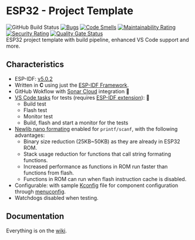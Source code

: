 # ESP32 - Project Template

![GitHub Build Status](https://github.com/gfurtadoalmeida/esp32-project-template/actions/workflows/build.yml/badge.svg) [![Bugs](https://sonarcloud.io/api/project_badges/measure?project=esp32_project_template&metric=bugs)](https://sonarcloud.io/summary/new_code?id=esp32_project_template) [![Code Smells](https://sonarcloud.io/api/project_badges/measure?project=esp32_project_template&metric=code_smells)](https://sonarcloud.io/summary/new_code?id=esp32_project_template) [![Maintainability Rating](https://sonarcloud.io/api/project_badges/measure?project=esp32_project_template&metric=sqale_rating)](https://sonarcloud.io/summary/new_code?id=esp32_project_template) [![Security Rating](https://sonarcloud.io/api/project_badges/measure?project=esp32_project_template&metric=security_rating)](https://sonarcloud.io/summary/new_code?id=esp32_project_template) [![Quality Gate Status](https://sonarcloud.io/api/project_badges/measure?project=esp32_project_template&metric=alert_status)](https://sonarcloud.io/summary/new_code?id=esp32_project_template)  
ESP32 project template with build pipeline, enhanced VS Code support and more.  

## Characteristics

* ESP-IDF: [v5.0.2](https://docs.espressif.com/projects/esp-idf/en/v5.0.2/esp32/index.html)
* Written in **C** using just the [ESP-IDF Framework](https://github.com/espressif/esp-idf).
* GitHub Wokflow with [Sonar Cloud](https://sonarcloud.io/) integration 🚀
* [VS Code tasks](https://code.visualstudio.com/docs/editor/tasks) for tests (requires [ESP-IDF extension](https://marketplace.visualstudio.com/items?itemName=espressif.esp-idf-extension)): 🧪
  * Build test
  * Flash test
  * Monitor test
  * Build, flash and start a monitor for the tests
* [Newlib nano formating](https://docs.espressif.com/projects/esp-idf/en/latest/esp32/api-guides/performance/size.html?#newlib-nano-formatting) enabled for `printf/scanf`, with the following advantages:
  * Binary size reduction (25KB~50KB) as they are already in ESP32 ROM.
  * Stack usage reduction for functions that call string formating functions.
  * Increased performance as functions in ROM run faster than functions from flash. 
  * Functions in ROM can run when flash instruction cache is disabled.
* Configurable: with sample [Kconfig](/components/component_name/Kconfig) file for component configuration through [menuconfig](https://docs.espressif.com/projects/esp-idf/en/latest/esp32/api-reference/kconfig.html).
* Watchdogs disabled when testing.

## Documentation

Everything is on the [wiki](https://github.com/gfurtadoalmeida/esp32-project-template/wiki).
